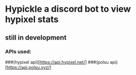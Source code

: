# Hypickle a discord bot to view hypixel stats
## still in development

###  APIs used:
###(hypixel api)[https://api.hypixel.net/]
###(polsu api)[https://api.polsu.xyz/]
